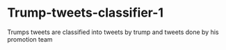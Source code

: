 # Trump-tweets-classifier-1
Trumps tweets are classified into tweets by trump and tweets done by his promotion team
